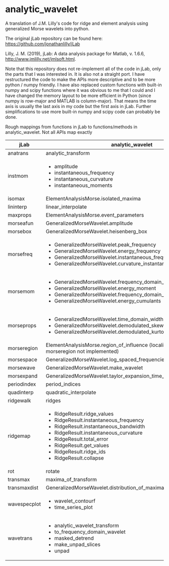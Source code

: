 # analytic_wavelet
A translation of J.M. Lilly's code for ridge and element analysis using generalized Morse wavelets into python.

The original jLab repository can be found here: https://github.com/jonathanlilly/jLab

Lilly, J. M. (2019),  jLab: A data analysis package for Matlab, 
        v. 1.6.6, http://www.jmlilly.net/jmlsoft.html.

Note that this repository does not re-implement all of the code in jLab, only the parts that I was interested in. It is also not
a straight port. I have restructured the code to make the APIs more descriptive and to be more python / numpy friendly. I have
also replaced custom functions with built-in numpy and scipy functions where it was obvious to me that I could and I have changed the memory layout to be more efficient in Python (since numpy is row-major and MATLAB is column-major). That means the time axis is usually the last axis in my code but the first axis in jLab. Further simplifications to use more built-in numpy and scipy code can probably be done.

Rough mappings from functions in jLab to functions/methods in analytic_wavelet. Not all APIs map exactly

| jLab         | analytic_wavelet |
| ------------ | ---------------- |
| anatrans | analytic_transform |
| instmom |  <ul><li>amplitude</li><li>instantaneous_frequency</li><li>instantaneous_curvature</li><li>instantaneous_moments</li></ul> |
| isomax  | ElementAnalysisMorse.isolated_maxima |
| lininterp | linear_interpolate |
| maxprops | ElementAnalysisMorse.event_parameters |
| morseafun | GeneralizedMorseWavelet.amplitude |
| morsebox | GeneralizedMorseWavelet.heisenberg_box |
| morsefreq | <ul><li>GeneralizedMorseWavelet.peak_frequency</li><li>GeneralizedMorseWavelet.energy_frequency</li><li>GeneralizedMorseWavelet.instantaneous_frequency</li><li>GeneralizedMorseWavelet.curvature_instantaneous_frequency</li></ul> |
| morsemom | <ul><li>GeneralizedMorseWavelet.frequency_domain_moment</li><li>GeneralizedMorseWavelet.energy_moment</li><li>GeneralizedMorseWavelet.frequency_domain_cumulants</li><li>GeneralizedMorseWavelet.energy_cumulants</li></ul> |
| morseprops | <ul><li>GeneralizedMorseWavelet.time_domain_width</li><li>GeneralizedMorseWavelet.demodulated_skewness_imag</li><li>GeneralizedMorseWavelet.demodulated_kurtosis</li></ul> |
| morseregion | ElementAnalysisMorse.region_of_influence (localization region part of morseregion not implemented) |
| morsespace | GeneralizedMorseWavelet.log_spaced_frequencies |
| morsewave | GeneralizedMorseWavelet.make_wavelet |
| morsexpand | GeneralizedMorseWavelet.taylor_expansion_time_domain_wavelet |
| periodindex | period_indices |
| quadinterp | quadratic_interpolate |
| ridgewalk | ridges |
| ridgemap | <ul><li>RidgeResult.ridge_values</li><li>RidgeResult.instantaneous_frequency</li><li>RidgeResult.instantaneous_bandwidth</li><li>RidgeResult.instantaneous_curvature</li><li>RidgeResult.total_error</li><li>RidgeResult.get_values</li><li>RidgeResult.ridge_ids</li><li>RidgeResult.collapse</li></ul> |
| rot | rotate |
| transmax | maxima_of_transform |
| transmaxdist | GeneralizedMorseWavelet.distribution_of_maxima_of_transformed_noise |
| wavespecplot | <ul><li>wavelet_contourf</li><li>time_series_plot</li></ul> |
| wavetrans | <ul><li>analytic_wavelet_transform</li><li>to_frequency_domain_wavelet</li><li>masked_detrend</li><li>make_unpad_slices</li><li>unpad</li></ul> |
